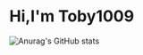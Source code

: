 # Hi,I'm Toby1009


![Anurag's GitHub stats](https://github-readme-stats.vercel.app/api?username=Toby1009&show_icons=true&theme=transparent)
